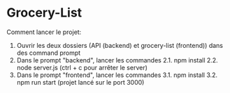 # Grocery-List
Comment lancer le projet:
1. Ouvrir les deux dossiers (API (backend) et grocery-list (frontend)) dans des command prompt
2. Dans le prompt "backend", lancer les commandes
2.1. npm install
2.2. node server.js
(ctrl + c pour arrêter le server)
3. Dans le prompt "frontend", lancer les commandes 
3.1. npm install
3.2. npm run start
(projet lancé sur le port 3000)
